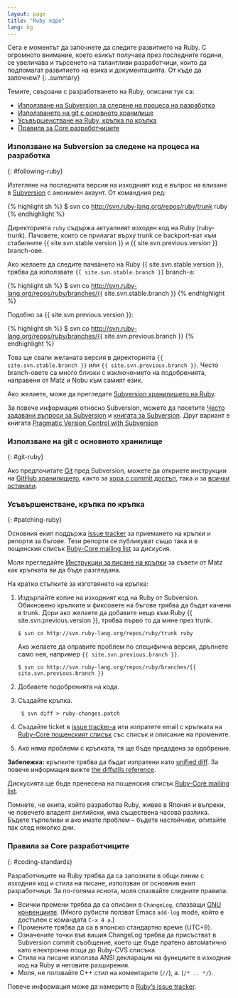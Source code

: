 ```yaml
---
layout: page
title: "Ruby ядро"
lang: bg
---
```


Сега е моментът да започнете да следите развитието на Ruby. С огромното
внимание, което езикът получава през последните години, се увеличава и
търсенето на талантливи разработчици, които да подпомагат развитието на езика и
документацията. От къде да започнем?
{: .summary}

Темите, свързани с разработването на Ruby, описани тук са:

* [Използване на Subversion за следене на процеса на разработка](#following-ruby)
* [Използването на git с основното хранилище](#git-ruby)
* [Усъвършенстване на Ruby, кръпка по кръпка](#patching-ruby)
* [Правила за Core разработчиците](#coding-standards)

### Използване на Subversion за следене на процеса на разработка
{: #following-ruby}

Изтегляне на последната версия на изходният код е въпрос на влизане в
[Subversion][1] с анонимен акаунт. От командния ред:

{% highlight sh %}
$ svn co http://svn.ruby-lang.org/repos/ruby/trunk ruby
{% endhighlight %}

Директорията `ruby` съдържа актуалният изходен код на Ruby (ruby-trunk).
Пачовете, които се прилагат върху trunk се backport-ват към стабилните
{{ site.svn.stable.version }} и {{ site.svn.previous.version }} branch-ове.

Ако желаете да следите пачването на Ruby {{ site.svn.stable.version }},
трябва да използвате `{{ site.svn.stable.branch }}` branch-a:

{% highlight sh %}
$ svn co http://svn.ruby-lang.org/repos/ruby/branches/{{ site.svn.stable.branch }}
{% endhighlight %}

Подобно за {{ site.svn.previous.version }}:

{% highlight sh %}
$ svn co http://svn.ruby-lang.org/repos/ruby/branches/{{ site.svn.previous.branch }}
{% endhighlight %}


Това ще свали желанaта версия в директорията `{{ site.svn.stable.branch }}` или
`{{ site.svn.previous.branch }}`. Често branch-овете са много близки с
изключението на подобренията, направени от Matz и Nobu към самият език.

Ако желаeте, може да прегледате [Subversion хранилището на Ruby][2].

За повече информация относно Subversion, можете да посетите [Често задавани
въпроси за Subversion][3] и [книгата за Subversion][4]. Друг вариaнт
е книгата [Pragmatic Version Control with Subversion][5]

### Използване на git с основното хранилище
{: #git-ruby}

Ако предпочитате [Git][6] пред Subversion, можете да откриете инструкции
на [GitHub хранилището][7], както за [хора с commit достъп][8], така и за
[всички останали][9].

### Усъвършенстване, кръпка по кръпка
{: #patching-ruby}

Основния екип поддържа [issue tracker][10] за приемането на кръпки и
репорти за бъгове. Тези репорти се публикуват също така и в пощенския
списък [Ruby-Core mailing list][mailing-lists] за дискусия.

Моля прегледайте [Инструкции за писане на кръпки][11] за съвети от Matz
как кръпката ви да бъде разгледана.

На кратко стъпките за изготвянето на кръпка:

1.  Издърпайте копие на изходният код на Ruby от Subversion. Обикновено
    кръпките и фиксовете на бъгове трябва да бъдат качени в trunk. Дори
    ако желаете да добавите нещо към Ruby {{ site.svn.previous.version }},
    трябва първо то да мине през trunk.

        $ svn co http://svn.ruby-lang.org/repos/ruby/trunk ruby

    Ако желаете да оправите проблем по специфична версия, дръпнете само нея,
    например `{{ site.svn.previous.branch }}`.

        $ svn co http://svn.ruby-lang.org/repos/ruby/branches/{{ site.svn.previous.branch }}

2.  Добавете подобренията на кода.
3.  Създайте кръпка.

         $ svn diff > ruby-changes.patch

4.  Създайте ticket в [issue tracker-а][10] или изпратете email с кръпката
    на [Ruby-Core пощенският списък][mailing-lists] със списък и описание
    на промените.
5.  Ако няма проблеми с кръпката, тя ще бъде предадена за одобрение.

**Забележка:** кръпките трябва да бъдат изпратени като [unified
diff][12]. За повече информация вижте [the diffutils reference][13].

Дискусията ще бъде пренесена на пощенския списък
[Ruby-Core mailing list][mailing-lists].

Помнете, че екипа, който разработва Ruby, живее в Япония и въпреки, че
повечето владеят английски, има съществена часова разлика. Бъдете
търпеливи и ако имате проблем – бъдете настойчиви, опитайте пак след
няколко дни.

### Правила за Core разработчиците
{: #coding-standards}

Разработчиците на Ruby трябва да са запознати в общи линии с изходния код
и стила на писане, използван от основния екип разработчици. За по-голяма
яснота, моля спазвайте следните правила:

* Всички промени трябва да са описани в `ChangeLog`, спазващи [GNU
  конвенциите][14]. (Много рубисти ползват Emacs `add-log` mode, който е
  достъпен с командата `C-x 4 a`.)
* Промените трябва да са в японско стандартно време (UTC+9).
* Означените точки във вашия ChangeLog трябва да присъстват в Subversion
  commit съобщение, което ще бъде пратено автоматично като електронна
  поща до Ruby-CVS списъка.
* Стила на писане използва ANSI декларации на функциите в изходния код
  на Ruby и неговите разширения.
* Моля, не ползвайте C++ стил на коментарите (`//`), а. (`/* .. */`).

Повече информация може да намерите в [Ruby’s issue tracker][10].


[mailing-lists]: /bg/community/mailing-lists/
[1]: http://subversion.apache.org/
[2]: http://svn.ruby-lang.org/cgi-bin/viewvc.cgi/
[3]: http://subversion.apache.org/faq.html
[4]: http://svnbook.org
[5]: http://www.pragmaticprogrammer.com/titles/svn/
[6]: http://git-scm.com/
[7]: http://github.com/ruby/ruby
[8]: http://wiki.github.com/shyouhei/ruby/committerhowto
[9]: http://wiki.github.com/shyouhei/ruby/noncommitterhowto
[10]: https://bugs.ruby-lang.org/
[11]: http://blade.nagaokaut.ac.jp/cgi-bin/scat.rb/ruby/ruby-core/25139
[12]: http://www.gnu.org/software/diffutils/manual/html_node/Unified-Format.html
[13]: http://www.gnu.org/software/diffutils/manual/html_node/Merging-with-patch.html#Merging%20with%20patch
[14]: http://www.gnu.org/prep/standards/standards.html#Change-Logs

